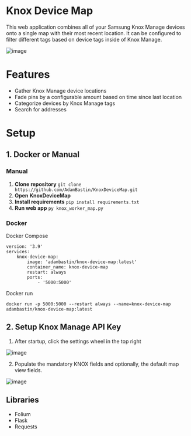 # Knox Device Map
This web application combines all of your Samsung Knox Manage devices onto a single map with their most recent location. It can be configured to filter different tags based on device tags inside of Knox Manage.

![image](https://github.com/user-attachments/assets/cf4b2422-e4af-4625-9861-99193baf495f)

# Features
- Gather Knox Manage device locations
- Fade pins by a configurable amount based on time since last location
- Categorize devices by Knox Manage tags
- Search for addresses

# Setup
## 1. Docker or Manual
### Manual
1. **Clone repository** `git clone https://github.com/AdamBastin/KnoxDeviceMap.git`
2. **Open** **KnoxDeviceMap**
3. **Install requirements** `pip install requirements.txt`
4. **Run web app** `py knox_worker_map.py`

### Docker 
Docker Compose
```
version: '3.9'
services:
    knox-device-map:
        image: 'adambastin/knox-device-map:latest'
        container_name: knox-device-map
        restart: always
        ports:
            - '5000:5000'
```

Docker run

`docker run -p 5000:5000 --restart always --name=knox-device-map adambastin/knox-device-map:latest`

## 2. Setup Knox Manage API Key
1. After startup, click the settings wheel in the top right

![image](https://github.com/user-attachments/assets/2b6292ed-6e90-4167-ac7a-8b5055f1e858)

2. Populate the mandatory KNOX fields and optionally, the default map view fields.

![image](https://github.com/user-attachments/assets/9829f5c4-f826-4939-9696-a29fb9caf6fb)




## Libraries
- Folium
- Flask
- Requests
